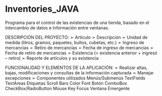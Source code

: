 # Inventories_JAVA
Programa para el control de las existencias de una tienda, basado en el intercambio de datos e información entre ventanas.


DESCRIPCIÓN DEL PROYECTO:
➢ Artículo
➢ Descripción
➢ Unidad de medida (litros, gramos, paquetes, bultos, cubetas, etc.)
➢ Ingreso de mercancías
➢ Retiro de mercancías
➢ Fecha de ingreso de mercancías
➢ Fecha de retiro de mercancías 
➢ Existencia (= existencia anterior + ingresó – retiro)
➢ Reporte de artículos y su existencia


FUNCIONALIDAD Y ELEMENTOS DE LA APLICACIÓN:
	➢ Realizar altas, bajas, modificaciones y consultas de la información capturada
	➢ Manejar excepciones
	➢ Componentes utilizados
		  Menús/Submenús
		  TextFields
		  TextAreas
		  Etiquetas
		  Scroll Bars
		  Color
		  Font
      Botón
		  ComboBox
		  CheckBox/RadioButton
		  Mouse
		  Key
		  Focus
		  Ventana Emergente
		  



